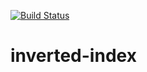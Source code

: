 [![Build Status](https://travis-ci.org/andela-venogwe/inverted-index.svg?branch=dev)](https://travis-ci.org/andela-venogwe/inverted-index)
# inverted-index
